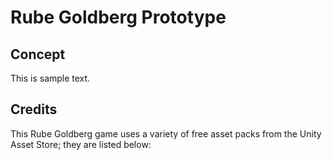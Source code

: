 # Rube Goldberg Prototype

## Concept

This is sample text.

## Credits

This Rube Goldberg game uses a variety of free asset packs from the Unity Asset Store; they are listed below: